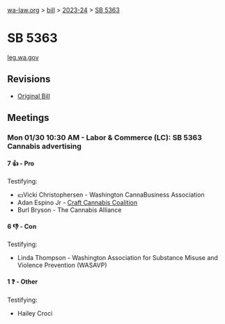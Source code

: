 [wa-law.org](/) > [bill](/bill/) > [2023-24](/bill/2023-24/) > [SB 5363](/bill/2023-24/sb/5363/)

# SB 5363
[leg.wa.gov](https://app.leg.wa.gov/billsummary?BillNumber=5363&Year=2023&Initiative=false)

## Revisions
* [Original Bill](1/)

## Meetings
### Mon 01/30 10:30 AM - Labor & Commerce (LC): SB 5363 Cannabis advertising
#### 7 👍 - Pro
Testifying:
* 💵Vicki Christophersen - Washington CannaBusiness Association
* Adan Espino Jr - [Craft Cannabis Coalition](/org/craft_cannabis_coalition/)
* Burl Bryson - The Cannabis Alliance

#### 6 👎 - Con
Testifying:
* Linda Thompson - Washington Association for Substance Misuse and Violence Prevention (WASAVP)

#### 1 ❓ - Other
Testifying:
* Hailey Croci
